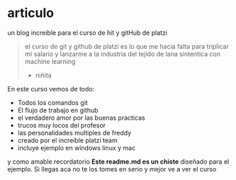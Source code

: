 # articulo
un blog increible para el curso de hit y gitHub de platzi
> el curso de git y github de platzi es lo que me hacia falta para triplicar mi salario 
y lanzarme a la industria del tejido de lana sintentica con machine learning
> - niñita

En este curso vemos de todo:
* Todos los comandos git
* El flujo de trabajo en github
* el verdadero amor por las buenas practicas
* trucos muy locos del profesor
* las personalidades multiples de freddy
* creado por el increible platzi team
* incluye ejemplo en windows linux y mac

y como amable recordatorio **Este readme.md es un chiste** diseñado para el ejemplo.
Si llegas aca no te los tomes en serio y mejor ve a ver el curso